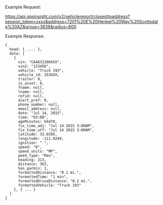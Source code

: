 Example Request:

https://api.gpsinsight.com/v2/vehiclereport/closesttoaddress?session_token=xxxx&address=7201%20E%20Henkel%20Way%20Scottsdale%20AZ&group=3838&radius=800

Example Response:

    {
      head: { .... },
      data: [
        {
          vin: "CA4631206XXX",
          vin2: "123456",
          vehicle: "Truck 193",
          vehicle_id: 253XXX,
          trailer: 0,
          is_asset: 0,
          fname: null,
          lname: null,
          refid: null,
          alert_pref: 0,
          phone_number: null,
          email_address: null,
          date: "Jul 14, 2015",
          time: "03:00",
          ageMinutes: 64470,
          fix_time_adj: "Jul 14 2015 3:00AM",
          fix_time_utf: "Jul 14 2015 3:00AM",
          latitude: 33.6595,
          longitude: -111.9249,
          ignition: " ",
          speed: "0",
          speed_units: "MP",
          peed_type: "Max",
          heading: 313,
          distance: 363,
          has_garmin: 1,
          formattedDistance: "0.1 mi.",
          formattedTime: "1 min",
          formattedDriveDistance: "0.2 mi.",
          formattedVehicle: "Truck 193"
        }, { ... }
      ]
    }
